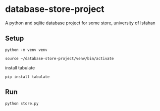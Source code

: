 # database-store-project
A python and sqlite database project for some store, university of Isfahan

## Setup
```
python -m venv venv
```
```
source ~/database-store-project/venv/bin/activate
```
install tabulate
```
pip install tabulate
```
## Run
```python store.py```
